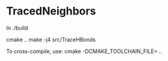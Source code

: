 # TracedNeighbors


In ./build

cmake ..
make -j4
src/TraceHBonds

To cross-compile, use:
  cmake -DCMAKE_TOOLCHAIN_FILE=<Toolchain cmake file> ..

